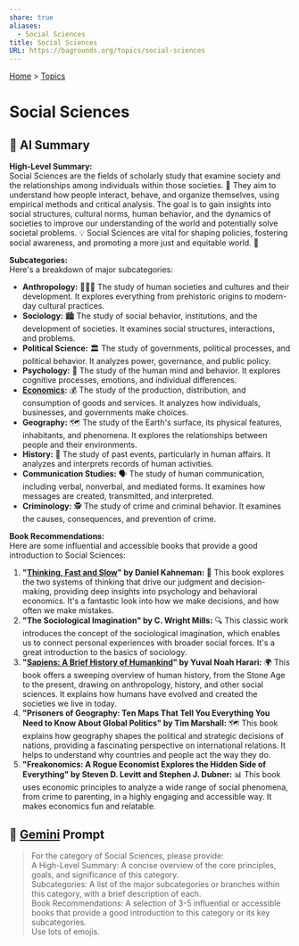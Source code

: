 ```yaml
---
share: true
aliases:
  - Social Sciences
title: Social Sciences
URL: https://bagrounds.org/topics/social-sciences
---
```

[Home](../index.md) > [Topics](./index.md)  
# Social Sciences  
## 🤖 AI Summary  
**High-Level Summary:**  
Social Sciences are the fields of scholarly study that examine society and the relationships among individuals within those societies. 🤝 They aim to understand how people interact, behave, and organize themselves, using empirical methods and critical analysis. The goal is to gain insights into social structures, cultural norms, human behavior, and the dynamics of societies to improve our understanding of the world and potentially solve societal problems. 💡 Social Sciences are vital for shaping policies, fostering social awareness, and promoting a more just and equitable world. 🌈  
  
**Subcategories:**  
Here's a breakdown of major subcategories:  
  
* **Anthropology:** 🧑‍🤝‍🧑 The study of human societies and cultures and their development. It explores everything from prehistoric origins to modern-day cultural practices.  
* **Sociology:** 🏙️ The study of social behavior, institutions, and the development of societies. It examines social structures, interactions, and problems.  
* **Political Science:** 🏛️ The study of governments, political processes, and political behavior. It analyzes power, governance, and public policy.  
* **Psychology:** 🧠 The study of the human mind and behavior. It explores cognitive processes, emotions, and individual differences.  
* **[Economics](./economics.md):** 💰 The study of the production, distribution, and consumption of goods and services. It analyzes how individuals, businesses, and governments make choices.  
* **Geography:** 🗺️ The study of the Earth's surface, its physical features, inhabitants, and phenomena. It explores the relationships between people and their environments.  
* **History:** 📜 The study of past events, particularly in human affairs. It analyzes and interprets records of human activities.  
* **Communication Studies:** 🗣️ The study of human communication, including verbal, nonverbal, and mediated forms. It examines how messages are created, transmitted, and interpreted.  
* **Criminology:** 🕵️ The study of crime and criminal behavior. It examines the causes, consequences, and prevention of crime.  
  
**Book Recommendations:**  
Here are some influential and accessible books that provide a good introduction to Social Sciences:  
  
1.  **"[Thinking, Fast and Slow](../books/thinking-fast-and-slow.md)" by Daniel Kahneman:** 🤯 This book explores the two systems of thinking that drive our judgment and decision-making, providing deep insights into psychology and behavioral economics. It's a fantastic look into how we make decisions, and how often we make mistakes.  
2.  **"The Sociological Imagination" by C. Wright Mills:** 🔍 This classic work introduces the concept of the sociological imagination, which enables us to connect personal experiences with broader social forces. It's a great introduction to the basics of sociology.  
3.  **"[Sapiens: A Brief History of Humankind](../books/sapiens-a-brief-history-of-humankind.md)" by Yuval Noah Harari:** 🌍 This book offers a sweeping overview of human history, from the Stone Age to the present, drawing on anthropology, history, and other social sciences. It explains how humans have evolved and created the societies we live in today.  
4.  **"Prisoners of Geography: Ten Maps That Tell You Everything You Need to Know About Global Politics" by Tim Marshall:** 🗺️ This book explains how geography shapes the political and strategic decisions of nations, providing a fascinating perspective on international relations. It helps to understand why countries and people act the way they do.  
5.  **"Freakonomics: A Rogue Economist Explores the Hidden Side of Everything" by Steven D. Levitt and Stephen J. Dubner:** 📊 This book uses economic principles to analyze a wide range of social phenomena, from crime to parenting, in a highly engaging and accessible way. It makes economics fun and relatable.  
  
## 💬 [Gemini](https://gemini.google.com/app) Prompt  
> For the category of Social Sciences, please provide:  
A High-Level Summary: A concise overview of the core principles, goals, and significance of this category.  
Subcategories: A list of the major subcategories or branches within this category, with a brief description of each.  
Book Recommendations: A selection of 3-5 influential or accessible books that provide a good introduction to this category or its key subcategories.  
Use lots of emojis.
